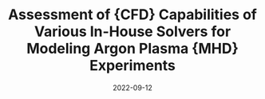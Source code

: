 ---
title: "Assessment of {CFD} Capabilities of Various In-House Solvers for Modeling Argon Plasma {MHD} Experiments"
permalink: /conference/2022-cfd-capabilities
excerpt: "**Sharma, Vatsalya** and Giacomelli, Jasmine and Donaldson, Nathan and Lani, Andrea and Kim, Minkwan and George, Herdrich"
date: 2022-09-12
venue: "9th International Workshop on Radiation of High Temperature for Space Missions"
---